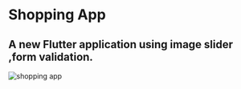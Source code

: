 # Shopping App

## A new Flutter application using image slider ,form validation.



![shopping app](https://user-images.githubusercontent.com/69324228/107373056-f4d46480-6a9a-11eb-87f2-99163cc8fd4b.gif)
